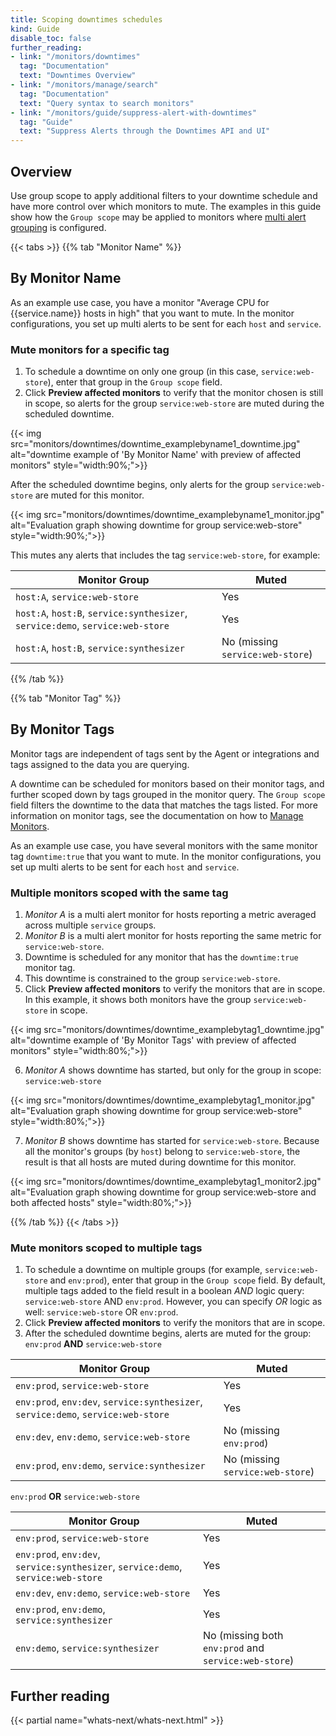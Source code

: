 ```yaml
---
title: Scoping downtimes schedules
kind: Guide
disable_toc: false
further_reading:
- link: "/monitors/downtimes"
  tag: "Documentation"
  text: "Downtimes Overview"
- link: "/monitors/manage/search"
  tag: "Documentation"
  text: "Query syntax to search monitors"
- link: "/monitors/guide/suppress-alert-with-downtimes"
  tag: "Guide"
  text: "Suppress Alerts through the Downtimes API and UI"
---
```


## Overview

Use group scope to apply additional filters to your downtime schedule and have more control over which monitors to mute. The examples in this guide show how the `Group scope` may be applied to monitors where [multi alert grouping][2] is configured.

{{< tabs >}}
{{% tab "Monitor Name" %}}
## By Monitor Name

As an example use case, you have a monitor "Average CPU for {{service.name}} hosts in high" that you want to mute. In the monitor configurations, you set up multi alerts to be sent for each `host` and `service`. 

### Mute monitors for a specific tag

1. To schedule a downtime on only one group (in this case, `service:web-store`), enter that group in the `Group scope` field.
2. Click **Preview affected monitors** to verify that the monitor chosen is still in scope, so alerts for the group `service:web-store` are muted during the scheduled downtime.

{{< img src="monitors/downtimes/downtime_examplebyname1_downtime.jpg" alt="downtime example of 'By Monitor Name' with preview of affected monitors" style="width:90%;">}}

After the scheduled downtime begins, only alerts for the group `service:web-store` are muted for this monitor.

{{< img src="monitors/downtimes/downtime_examplebyname1_monitor.jpg" alt="Evaluation graph showing downtime for group service:web-store" style="width:90%;">}}

This mutes any alerts that includes the tag `service:web-store`, for example:

| Monitor Group                | Muted |
| ---------------------------  | --- |
| `host:A`, `service:web-store`| Yes |
| `host:A`, `host:B`, `service:synthesizer`, `service:demo`, `service:web-store`| Yes |
| `host:A`, `host:B`, `service:synthesizer`| No (missing `service:web-store`) |

{{% /tab %}}

{{% tab "Monitor Tag" %}}
## By Monitor Tags

<div class="alert alert-info">Monitor tags are independent of tags sent by the Agent or integrations and tags assigned to the data you are querying.</div>

A downtime can be scheduled for monitors based on their monitor tags, and further scoped down by tags grouped in the monitor query. The `Group scope` field filters the downtime to the data that matches the tags listed. For more information on monitor tags, see the documentation on how to [Manage Monitors][1].

As an example use case, you  have several monitors with the same monitor tag `downtime:true` that you want to mute. In the monitor configurations, you set up multi alerts to be sent for each `host` and `service`.

### Multiple monitors scoped with the same tag

1. *Monitor A* is a multi alert monitor for hosts reporting a metric averaged across multiple `service` groups.
2. *Monitor B* is a multi alert monitor for hosts reporting the same metric for `service:web-store`.
3. Downtime is scheduled for any monitor that has the `downtime:true` monitor tag.
4. This downtime is constrained to the group `service:web-store`.
5. Click **Preview affected monitors** to verify the monitors that are in scope. In this example, it shows both monitors have the group `service:web-store` in scope.

{{< img src="monitors/downtimes/downtime_examplebytag1_downtime.jpg" alt="downtime example of 'By Monitor Tags' with preview of affected monitors" style="width:80%;">}}

6. *Monitor A* shows downtime has started, but only for the group in scope: `service:web-store`

{{< img src="monitors/downtimes/downtime_examplebytag1_monitor.jpg" alt="Evaluation graph showing downtime for group service:web-store" style="width:80%;">}}

7. *Monitor B* shows downtime has started for `service:web-store`. Because all the monitor's groups (by `host`) belong to `service:web-store`, the result is that all hosts are muted during downtime for this monitor.

{{< img src="monitors/downtimes/downtime_examplebytag1_monitor2.jpg" alt="Evaluation graph showing downtime for group service:web-store and both affected hosts" style="width:80%;">}}

[1]: /monitors/manage/#monitor-tags

{{% /tab %}}
{{< /tabs >}}

### Mute monitors scoped to multiple tags

1. To schedule a downtime on multiple groups (for example, `service:web-store` and `env:prod`), enter that group in the `Group scope` field. By default, multiple tags added to the field result in a boolean *AND* logic query: `service:web-store` AND `env:prod`. However, you can specify *OR* logic as well: `service:web-store` OR `env:prod`.
2. Click **Preview affected monitors** to verify the monitors that are in scope.
3. After the scheduled downtime begins, alerts are muted for the group:
`env:prod` **AND** `service:web-store`

| Monitor Group                                                                    | Muted |
| -----------                                                                      | ----  |
| `env:prod`, `service:web-store`                                                  | Yes |
| `env:prod`, `env:dev`, `service:synthesizer`, `service:demo`, `service:web-store`| Yes |
| `env:dev`, `env:demo`, `service:web-store`                                       | No (missing `env:prod`) |
| `env:prod`, `env:demo`, `service:synthesizer`                                    | No (missing `service:web-store`) |

`env:prod` **OR** `service:web-store`

| Monitor Group                                                                    | Muted |
| -----------                                                                      | ----  |
| `env:prod`, `service:web-store`                                                  | Yes |
| `env:prod`, `env:dev`, `service:synthesizer`, `service:demo`, `service:web-store`| Yes |
| `env:dev`, `env:demo`, `service:web-store`                                       | Yes |
| `env:prod`, `env:demo`, `service:synthesizer`                                    | Yes |
| `env:demo`, `service:synthesizer`                                                | No (missing both `env:prod` and `service:web-store`) |

## Further reading

{{< partial name="whats-next/whats-next.html" >}}

[1]: /monitors/manage/#monitor-tags
[2]: /monitors/configuration/#multi-alert
[3]: /monitors/manage/search/
